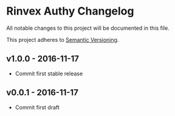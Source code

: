 # Rinvex Authy Changelog

All notable changes to this project will be documented in this file.

This project adheres to [Semantic Versioning](CONTRIBUTING.md).


## v1.0.0 - 2016-11-17
- Commit first stable release

## v0.0.1 - 2016-11-17
- Commit first draft
